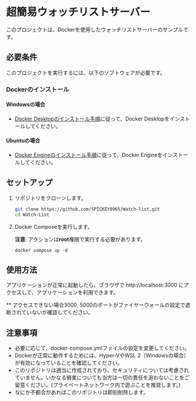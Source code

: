 # 超簡易ウォッチリストサーバー

このプロジェクトは、Dockerを使用したウォッチリストサーバーのサンプルです。

## 必要条件

このプロジェクトを実行するには、以下のソフトウェアが必要です。

### Dockerのインストール

#### Windowsの場合

+ [Docker Desktopのインストール手順](https://docs.docker.com/desktop/install/windows-install/)に従って、Docker Desktopをインストールしてください。

#### Ubuntuの場合

+ [Docker Engineのインストール手順](https://docs.docker.com/engine/install/ubuntu/#install-using-the-repository)に従って、Docker Engineをインストールしてください。

## セットアップ

1. リポジトリをクローンします。

   ```bash
   git clone https://github.com/SPICKEY0965/Watch-list.git
   cd Watch-List
    ```
2. Docker Composeを実行します。

    **注意**: アクションは**root**権限で実行する必要があります。

    ```bach
    docker compose up -d
    ```

## 使用方法

アプリケーションが正常に起動したら、ブラウザで http://localhost:3000 にアクセスして、アプリケーションを利用できます。

** アクセスできない場合3000, 5000のポートがファイヤーウォールの設定で遮断されていないか確認してください。

## 注意事項

+ 必要に応じて、docker-compose.ymlファイルの設定を変更してください。
+ Dockerが正常に動作するためには、Hyper-VやWSL 2（Windowsの場合）が有効になっていることを確認してください。
+ このリポジトリは適当に作成されており、セキュリティについては考慮されていません。いかなる損害についても当方は一切の責任を追わないことをご留意ください。(プライベートネットワーク内で遊ぶことを推奨します。)
+ なにか不都合があればこのリポジトリは即刻削除します。